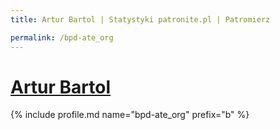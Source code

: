 ```yaml
---
title: Artur Bartol | Statystyki patronite.pl | Patromierz

permalink: /bpd-ate_org
---
```


# [Artur Bartol](https://patronite.pl/bpd-ate_org)

{% include profile.md name="bpd-ate_org" prefix="b" %}
